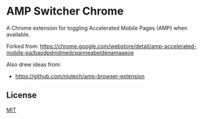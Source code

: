 # AMP Switcher Chrome

A Chrome extension for toggling Accelerated Mobile Pages (AMP) when available.

Forked from: https://chrome.google.com/webstore/detail/amp-accelerated-mobile-pa/baodpdnidmedcpanneabeldenamaaeoe

Also drew ideas from:

* https://github.com/niutech/amp-browser-extension

## License

[MIT](LICENSE.md)
